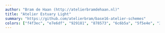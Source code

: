 ```yaml
---
author: "Bram de Haan (http://atelierbramdehaan.nl)"
title: "Atelier Estuary Light"
summary: "https://github.com/atelierbram/base16-atelier-schemes"
colors: ["f4f3ec", "e7e6df", "929181", "878573", "6c6b5a", "5f5e4e", "302f27", "22221b", "ba6236", "ae7313", "a5980d", "7d9726", "5b9d48", "36a166", "5f9182", "9d6c7c"]
---
```

